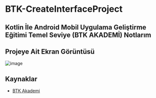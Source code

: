 # BTK-CreateInterfaceProject

## Kotlin İle Android Mobil Uygulama Geliştirme Eğitimi Temel Seviye (BTK AKADEMİ) Notlarım

## Projeye Ait Ekran Görüntüsü

![image](https://user-images.githubusercontent.com/109730490/181647963-3855742d-b105-4b46-915e-31d5e55c7a17.png)

## Kaynaklar

- [BTK Akademi](https://www.btkakademi.gov.tr/portal/course/kotlin-ile-android-mobil-uygulama-gelistirme-egitimi-temel-seviye-10274)
